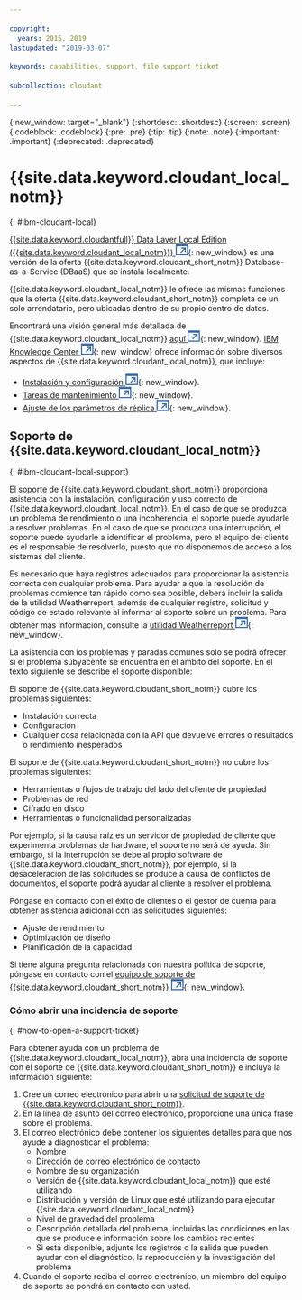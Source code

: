 ```yaml
---

copyright:
  years: 2015, 2019
lastupdated: "2019-03-07"

keywords: capabilities, support, file support ticket

subcollection: cloudant

---
```


{:new_window: target="_blank"}
{:shortdesc: .shortdesc}
{:screen: .screen}
{:codeblock: .codeblock}
{:pre: .pre}
{:tip: .tip}
{:note: .note}
{:important: .important}
{:deprecated: .deprecated}

<!-- Acrolinx: 2017-05-10 -->

# {{site.data.keyword.cloudant_local_notm}}
{: #ibm-cloudant-local}

[{{site.data.keyword.cloudantfull}} Data Layer Local Edition ({{site.data.keyword.cloudant_local_notm}}) ![Icono de enlace externo](../images/launch-glyph.svg "Icono de enlace externo")](https://www.ibm.com/support/knowledgecenter/SSTPQH_1.1.0/com.ibm.cloudant.local.doc/SSTPQH_1.1.0_welcome.html){: new_window} es una versión de la oferta {{site.data.keyword.cloudant_short_notm}} Database-as-a-Service (DBaaS) que se instala localmente.

{{site.data.keyword.cloudant_local_notm}} le ofrece las mismas funciones que la oferta {{site.data.keyword.cloudant_short_notm}} completa de un solo arrendatario, pero ubicadas dentro de su propio centro de datos.

Encontrará una visión general más detallada de {{site.data.keyword.cloudant_local_notm}} [aquí ![Icono de enlace externo](../images/launch-glyph.svg "Icono de enlace externo")](https://www.ibm.com/support/knowledgecenter/en/SSTPQH_1.1.0/com.ibm.cloudant.local.install.doc/topics/clinstall_cloudant_local_overview.html){: new_window}.
[IBM Knowledge Center ![Icono de enlace externo](../images/launch-glyph.svg "Icono de enlace externo")](https://www.ibm.com/support/knowledgecenter/en/SSTPQH_1.1.0/com.ibm.cloudant.local.doc/SSTPQH_1.1.0_welcome.html){: new_window} ofrece información sobre diversos aspectos de {{site.data.keyword.cloudant_local_notm}}, que incluye:

-   [Instalación y configuración ![Icono de enlace externo](../images/launch-glyph.svg "Icono de enlace externo")](https://www.ibm.com/support/knowledgecenter/en/SSTPQH_1.1.0/com.ibm.cloudant.local.install.doc/topics/clinstall_installing.html){: new_window}.
-   [Tareas de mantenimiento ![Icono de enlace externo](../images/launch-glyph.svg "Icono de enlace externo")](https://www.ibm.com/support/knowledgecenter/en/SSTPQH_1.1.0/com.ibm.cloudant.local.install.doc/topics/clinstall_maintenance_tasks_overview.html){: new_window}.
-   [Ajuste de los parámetros de réplica ![Icono de enlace externo](../images/launch-glyph.svg "Icono de enlace externo")](https://www.ibm.com/support/knowledgecenter/en/SSTPQH_1.1.0/com.ibm.cloudant.local.install.doc/topics/clinstall_tuning_parameters_replication_cases.html){: new_window}.

## Soporte de {{site.data.keyword.cloudant_local_notm}}
{: #ibm-cloudant-local-support}

El soporte de {{site.data.keyword.cloudant_short_notm}} proporciona asistencia con la instalación, configuración y uso correcto de {{site.data.keyword.cloudant_local_notm}}. En el caso de que se produzca un problema de rendimiento o una incoherencia, el soporte puede ayudarle a resolver problemas. En el caso de que se produzca una interrupción, el soporte puede ayudarle a identificar el problema, pero el equipo del cliente es el responsable de resolverlo, puesto que no disponemos de acceso a los sistemas del cliente.

Es necesario que haya registros adecuados para proporcionar la asistencia correcta con cualquier problema. Para ayudar a que la resolución de problemas comience tan rápido como sea posible, deberá incluir la salida de la utilidad Weatherreport, además de cualquier registro, solicitud y código de estado relevante al informar al soporte sobre un problema. Para obtener más información, consulte la [utilidad Weatherreport ![Icono de enlace externo](../images/launch-glyph.svg "Icono de enlace externo")](https://www.ibm.com/support/knowledgecenter/SSTPQH_1.1.0/com.ibm.cloudant.local.install.doc/topics/clinstall_checking_health_cluster_with_weatherreport.html){: new_window}.

La asistencia con los problemas y paradas comunes solo se podrá ofrecer si el problema subyacente se encuentra en el ámbito del soporte. En el texto siguiente se describe el soporte disponible: 

El soporte de {{site.data.keyword.cloudant_short_notm}} cubre los problemas siguientes:
- Instalación correcta
- Configuración
- Cualquier cosa relacionada con la API que devuelve errores o resultados o rendimiento inesperados

El soporte de {{site.data.keyword.cloudant_short_notm}} no cubre los problemas siguientes:
- Herramientas o flujos de trabajo del lado del cliente de propiedad
- Problemas de red 
- Cifrado en disco 
- Herramientas o funcionalidad personalizadas

Por ejemplo, si la causa raíz es un servidor de propiedad de cliente que experimenta problemas de hardware, el soporte no será de ayuda. Sin embargo, si la interrupción se debe al propio software de {{site.data.keyword.cloudant_short_notm}}, por ejemplo, si la desaceleración de las solicitudes se produce a causa de conflictos de documentos, el soporte podrá ayudar al cliente a resolver el problema.

Póngase en contacto con el éxito de clientes o el gestor de cuenta para obtener asistencia adicional con las solicitudes siguientes:
- Ajuste de rendimiento
- Optimización de diseño
- Planificación de la capacidad

Si tiene alguna pregunta relacionada con nuestra política de soporte, póngase en contacto con el [equipo de soporte de {{site.data.keyword.cloudant_short_notm}} ![Icono de enlace externo](../images/launch-glyph.svg "Icono de enlace externo")](mailto:support@cloudant.com){: new_window}.

### Cómo abrir una incidencia de soporte
{: #how-to-open-a-support-ticket}

Para obtener ayuda con un problema de {{site.data.keyword.cloudant_local_notm}}, abra una incidencia de soporte con el soporte de {{site.data.keyword.cloudant_short_notm}} e incluya la información siguiente:

1. Cree un correo electrónico para abrir una [solicitud de soporte de {{site.data.keyword.cloudant_short_notm}}](mailto:support@cloudant.com).
2. En la línea de asunto del correo electrónico, proporcione una única frase sobre el problema.
3. El correo electrónico debe contener los siguientes detalles para que nos ayude a diagnosticar el problema:
    - Nombre
    - Dirección de correo electrónico de contacto
    - Nombre de su organización
    - Versión de {{site.data.keyword.cloudant_local_notm}} que esté utilizando
    - Distribución y versión de Linux que esté utilizando para ejecutar {{site.data.keyword.cloudant_local_notm}}
    - Nivel de gravedad del problema
    - Descripción detallada del problema, incluidas las condiciones en las que se produce e información sobre los cambios recientes
    - Si está disponible, adjunte los registros o la salida que pueden ayudar con el diagnóstico, la reproducción y la investigación del problema
4. Cuando el soporte reciba el correo electrónico, un miembro del equipo de soporte se pondrá en contacto con usted.

